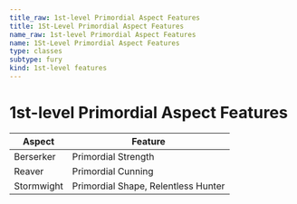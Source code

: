 ```yaml
---
title_raw: 1st-level Primordial Aspect Features
title: 1St-Level Primordial Aspect Features
name_raw: 1st-level Primordial Aspect Features
name: 1St-Level Primordial Aspect Features
type: classes
subtype: fury
kind: 1st-level features
---
```


# 1st-level Primordial Aspect Features

| Aspect     | Feature                             |
| ---------- | ----------------------------------- |
| Berserker  | Primordial Strength                 |
| Reaver     | Primordial Cunning                  |
| Stormwight | Primordial Shape, Relentless Hunter |
